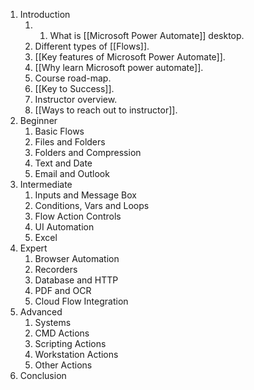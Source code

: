 1. Introduction
	1. 1. What is [[Microsoft Power Automate]] desktop.
	2. Different types of [[Flows]].
	3. [[Key features of Microsoft Power Automate]].
	4. [[Why learn Microsoft power automate]].
	5. Course road-map.
	6. [[Key to Success]].
	7. Instructor overview.
	8. [[Ways to reach out to instructor]].
2. Beginner
	1. Basic Flows
	2. Files and Folders
	3. Folders and Compression
	4. Text and Date
	5. Email and Outlook
3. Intermediate
	1. Inputs and Message Box
	2. Conditions, Vars and Loops
	3. Flow Action Controls
	4. UI Automation
	5. Excel
4. Expert
	1. Browser Automation
	2. Recorders
	3. Database and HTTP
	4. PDF and OCR
	5. Cloud Flow Integration
5. Advanced
	1. Systems
	2. CMD Actions
	3. Scripting Actions
	4. Workstation Actions
	5. Other Actions
6. Conclusion